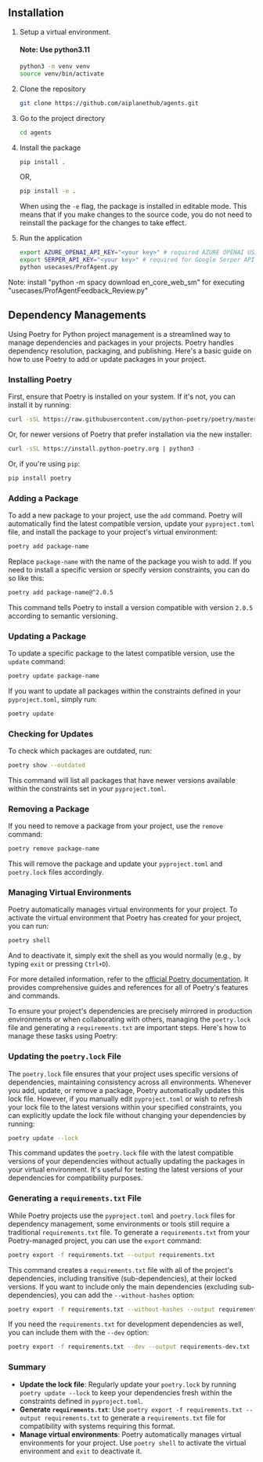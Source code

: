## Installation

1. Setup a virtual environment.

   #### Note: Use python3.11

   ```bash
   python3 -m venv venv
   source venv/bin/activate
   ```

2. Clone the repository

   ```bash
   git clone https://github.com/aiplanethub/agents.git
   ```

3. Go to the project directory

   ```bash
   cd agents
   ```

4. Install the package

   ```bash
   pip install .
   ```

   OR,

   ```bash
   pip install -e .
   ```

   When using the `-e` flag, the package is installed in editable mode. This means that if you make changes to the source code, you do not need to reinstall the package for the changes to take effect.

5. Run the application

   ```bash
   export AZURE_OPENAI_API_KEY="<your key>" # required AZURE OPENAI USAGE
   export SERPER_API_KEY="<your key>" # required for Google Serper API
   python usecases/ProfAgent.py
   ```

Note:
install "python -m spacy download en_core_web_sm" for executing "usecases/ProfAgentFeedback_Review.py"

## Dependency Managements

Using Poetry for Python project management is a streamlined way to manage dependencies and packages in your projects. Poetry handles dependency resolution, packaging, and publishing. Here's a basic guide on how to use Poetry to add or update packages in your project.

### Installing Poetry

First, ensure that Poetry is installed on your system. If it's not, you can install it by running:

```bash
curl -sSL https://raw.githubusercontent.com/python-poetry/poetry/master/get-poetry.py | python -
```

Or, for newer versions of Poetry that prefer installation via the new installer:

```bash
curl -sSL https://install.python-poetry.org | python3 -
```

Or, if you're using `pip`:

```bash
pip install poetry
```

### Adding a Package

To add a new package to your project, use the `add` command. Poetry will automatically find the latest compatible version, update your `pyproject.toml` file, and install the package to your project's virtual environment:

```bash
poetry add package-name
```

Replace `package-name` with the name of the package you wish to add. If you need to install a specific version or specify version constraints, you can do so like this:

```bash
poetry add package-name@^2.0.5
```

This command tells Poetry to install a version compatible with version `2.0.5` according to semantic versioning.

### Updating a Package

To update a specific package to the latest compatible version, use the `update` command:

```bash
poetry update package-name
```

If you want to update all packages within the constraints defined in your `pyproject.toml`, simply run:

```bash
poetry update
```

### Checking for Updates

To check which packages are outdated, run:

```bash
poetry show --outdated
```

This command will list all packages that have newer versions available within the constraints set in your `pyproject.toml`.

### Removing a Package

If you need to remove a package from your project, use the `remove` command:

```bash
poetry remove package-name
```

This will remove the package and update your `pyproject.toml` and `poetry.lock` files accordingly.

### Managing Virtual Environments

Poetry automatically manages virtual environments for your project. To activate the virtual environment that Poetry has created for your project, you can run:

```bash
poetry shell
```

And to deactivate it, simply exit the shell as you would normally (e.g., by typing `exit` or pressing `Ctrl+D`).

For more detailed information, refer to the [official Poetry documentation](https://python-poetry.org/docs/). It provides comprehensive guides and references for all of Poetry's features and commands.

To ensure your project's dependencies are precisely mirrored in production environments or when collaborating with others, managing the `poetry.lock` file and generating a `requirements.txt` are important steps. Here's how to manage these tasks using Poetry:

### Updating the `poetry.lock` File

The `poetry.lock` file ensures that your project uses specific versions of dependencies, maintaining consistency across all environments. Whenever you add, update, or remove a package, Poetry automatically updates this lock file. However, if you manually edit `pyproject.toml` or wish to refresh your lock file to the latest versions within your specified constraints, you can explicitly update the lock file without changing your dependencies by running:

```bash
poetry update --lock
```

This command updates the `poetry.lock` file with the latest compatible versions of your dependencies without actually updating the packages in your virtual environment. It's useful for testing the latest versions of your dependencies for compatibility purposes.

### Generating a `requirements.txt` File

While Poetry projects use the `pyproject.toml` and `poetry.lock` files for dependency management, some environments or tools still require a traditional `requirements.txt` file. To generate a `requirements.txt` from your Poetry-managed project, you can use the `export` command:

```bash
poetry export -f requirements.txt --output requirements.txt
```

This command creates a `requirements.txt` file with all of the project's dependencies, including transitive (sub-dependencies), at their locked versions. If you want to include only the main dependencies (excluding sub-dependencies), you can add the `--without-hashes` option:

```bash
poetry export -f requirements.txt --without-hashes --output requirements.txt
```

If you need the `requirements.txt` for development dependencies as well, you can include them with the `--dev` option:

```bash
poetry export -f requirements.txt --dev --output requirements-dev.txt
```

### Summary

- **Update the lock file**: Regularly update your `poetry.lock` by running `poetry update --lock` to keep your dependencies fresh within the constraints defined in `pyproject.toml`.
- **Generate `requirements.txt`**: Use `poetry export -f requirements.txt --output requirements.txt` to generate a `requirements.txt` file for compatibility with systems requiring this format.
- **Manage virtual environments**: Poetry automatically manages virtual environments for your project. Use `poetry shell` to activate the virtual environment and `exit` to deactivate it.
